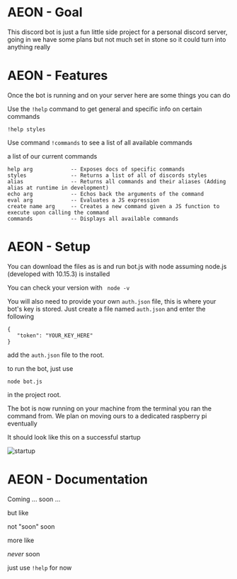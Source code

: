 # AEON - Goal

This discord bot is just a fun little side project for a personal discord server, 
going in we have some plans but not much set in stone so it could turn into anything really

# AEON - Features

Once the bot is running and on your server here are some things you can do

Use the ```!help``` command to get general and specific info on certain commands

```!help styles```

Use command ```!commands``` to see a list of all available commands

a list of our current commands
```
help arg            -- Exposes docs of specific commands
styles              -- Returns a list of all of discords styles
alias               -- Returns all commands and their aliases (Adding alias at runtime in development)
echo arg            -- Echos back the arguments of the command
eval arg            -- Evaluates a JS expression
create name arg     -- Creates a new command given a JS function to execute upon calling the command
commands            -- Displays all available commands
```

# AEON - Setup
You can download the files as is and run bot.js with node assuming node.js (developed with 10.15.3) is installed

You can check your version with ``` node -v```

You will also need to provide your own ```auth.json``` file, this is where your bot's key is stored.
Just create a file named ```auth.json``` and enter the following

```
{
   "token": "YOUR_KEY_HERE"
}
```

add the ```auth.json``` file to the root.

 
to run the bot, just use

```
node bot.js
```

in the project root. 

The bot is now running on your machine from the terminal you ran the command from. 
We plan on moving ours to a dedicated raspberry pi eventually

It should look like this on a successful startup


![startup](https://i.gyazo.com/a82535a200939d24ecf12d8f7a4de466.png)

# AEON - Documentation

Coming ... soon ...

but like

not "soon" soon

more like 

*never* soon

just use ```!help``` for now
